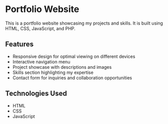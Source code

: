 # Portfolio Website

This is a portfolio website showcasing my projects and skills. It is built using HTML, CSS, JavaScript, and PHP.

## Features

- Responsive design for optimal viewing on different devices
- Interactive navigation menu
- Project showcase with descriptions and images
- Skills section highlighting my expertise
- Contact form for inquiries and collaboration opportunities

## Technologies Used

- HTML
- CSS
- JavaScript


